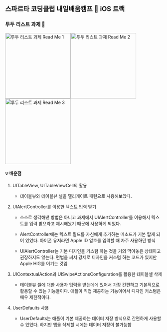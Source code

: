 ## 스파르타 코딩클럽 내일배움캠프 🍎 iOS 트랙

### 투두 리스트 과제 📝

<img width="210" alt="투두 리스트 과제 Read Me 1" src="https://github.com/dave17code/TeamSpaToDoList/assets/151927621/f96ac3af-437b-4174-b25c-278d0b8cbba4"><img width="210" alt="투두 리스트 과제 Read Me 2" src="https://github.com/dave17code/TeamSpaToDoList/assets/151927621/0a036637-8e82-4020-b6d2-924b27021dba"><img width="210" alt="투두 리스트 과제 Read Me 3" src="https://github.com/dave17code/TeamSpaToDoList/assets/151927621/7092dedc-48c9-498c-b99b-a42e5ee983da">

#### 💡 배운점

1. UITableView, UITableViewCell의 활용 

   - 테이블뷰와 테이블뷰 셀을 델리게이트 패턴으로 사용해보았다.

2. UIAlertController를 이용한 텍스트 입력 받기

   - 스스로 생각해낸 방법은 아니고 과제에서 UIAlertController를 이용해서 텍스트를 입력 받으라고 제시해놨기 때문에 사용하게 되었다.

   - AlertController에는 텍스트 필드를 자신에게 추가하는 메소드가 기본 탑재 되어 있었다. 아이폰 유저라면 Apple ID 암호를 입력할 때 자주 사용하던 방식

   - UIAlertController는 기본 디자인을 커스텀 하는 것을 거의 막아놓은 상태이고 권장하지도 않는다. 편법을 써서 강제로 디자인을 커스텀 하는 코드가 있지만 Apple HIG를 어기는 것임

3. UIContextualAction과 UISwipeActionsConfiguration를 활용한 테이블셀 삭제

   - 테이블뷰 셀에 대한 사용자 입력을 받는데에 있어서 가장 간편하고 기본적으로 활용할 수 있는 기능들이다. 애플이 직접 제공하는 기능이어서 디자인 커스텀은 매우 제한적이다.
     
4. UserDefaults 사용

   - UserDefaults는 애플이 기본 제공하는 데이터 저장 방식으로 간편하게 사용할 수 있었다. 하지만 앱을 삭제할 시에는 데이터 저장이 불가능함






   

 


